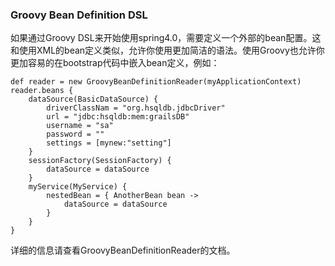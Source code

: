 ### Groovy Bean Definition DSL

如果通过Groovy DSL来开始使用spring4.0，需要定义一个外部的bean配置。这和使用XML的bean定义类似，允许你使用更加简洁的语法。使用Groovy也允许你更加容易的在bootstrap代码中嵌入bean定义，例如：

```
def reader = new GroovyBeanDefinitionReader(myApplicationContext)
reader.beans {
    dataSource(BasicDataSource) {
        driverClassNam = "org.hsqldb.jdbcDriver"
        url = "jdbc:hsqldb:mem:grailsDB"
        username = "sa"
        password = ""
        settings = [mynew:"setting"]
    }
    sessionFactory(SessionFactory) {
        dataSource = dataSource
    }
    myService(MyService) {
        nestedBean = { AnotherBean bean ->
            dataSource = dataSource
        }
    }
}
```

详细的信息请查看GroovyBeanDefinitionReader的文档。